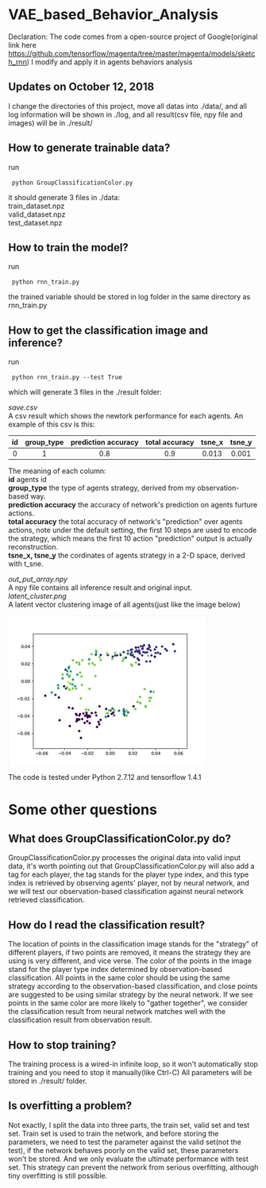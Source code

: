 # VAE_based_Behavior_Analysis


Declaration: The code comes from a open-source project of Google(original link here https://github.com/tensorflow/magenta/tree/master/magenta/models/sketch_rnn)
I modify and apply it in agents behaviors analysis

Updates on October 12, 2018
-----
I change the directories of this project, move all datas into ./data/, and all log information will be shown in ./log, and all result(csv file, npy file and images) will be in ./result/

How to generate trainable data?
-------

run 

     python GroupClassificationColor.py
   
it should generate 3 files in ./data:  
train_dataset.npz  
valid_dataset.npz  
test_dataset.npz  

How to train the model?
---------
run 

     python rnn_train.py

 the trained variable should be stored in log folder in the same directory as rnn_train.py

How to get the classification image and inference?
-----
run 

     python rnn_train.py --test True

which will generate 3 files in the ./result folder:
    
*save.csv*   
A csv result which shows the newtork performance for each agents.
    An example of this csv is this:


  | id          | group_type    | prediction accuracy  |  total accuracy  |  tsne_x  |  tsne_y  |
  |:----------:  |:--------:     |:-----------:      |:----------:    |:----:      |:-----:   |
  |0            |  1            | 0.8                  |  0.9             |  0.013   |   0.001  |


           
The meaning of each column:  
<b>id</b>         agents id  
<b>group_type</b> the type of agents strategy, derived from my observation-based way.  
<b>prediction accuracy</b> the accuracy of network's prediction on agents furture actions.  
<b>total accuracy</b> the total accuracy of network's "prediction" over agents actions, note under the default setting, the first 10 steps are used to encode the strategy, which means the first 10 action "prediction" output is actually reconstruction.  
 <b>tsne_x, tsne_y</b> the cordinates of agents strategy in a 2-D space, derived with t_sne.  

   

*out_put_array.npy*  
A npy file contains all inference result and original input.  
*latent_cluster.png*  
A latent vector clustering image of all agents(just like the image below)

![image](https://github.com/fhbzc/VAE_based_Behavior_Analysis/blob/master/Images/READMEIMAGE.png)

The code is tested under Python 2.7.12 and tensorflow 1.4.1

Some other questions
 =======

 What does GroupClassificationColor.py do?
 -------
 GroupClassificationColor.py processes the original data into valid input data, it's worth pointing out that GroupClassificationColor.py will also add a tag for each player, the tag stands for the player type index, and this type index is retrieved by observing agents' player, not by neural network, and we will test our observation-based classification against neural network retrieved classification.

      
 How do I read the classification result?
 ------
The location of points in the classification image stands for the "strategy" of different players, if two points are removed, it means the strategy they are using is very different, and vice verse. The color of the points in the image stand for the player type index determined by observation-based classification.
All points in the same color should be using the same strategy according to the observation-based classification, and close points are suggested to be using similar strategy by the neural network. If we see points in the same color are more likely to "gather together", we consider the classification result from neural network matches well with the classification result from observation result.    

 How to stop training?
 ----
 The training process is a wired-in infinite loop, so it won't automatically stop training and you need to stop it manually(like Ctrl-C)
 All parameters will be stored in ./result/ folder.
 
 Is overfitting a problem?
 -----
 Not exactly, I split the data into three parts, the train set, valid set and test set. Train set is used to train the network, and before storing the parameters, we need to test the parameter against the valid set(not the test), if the network behaves poorly on the valid set, these parameters won't be stored. And we only evaluate the ultimate performance with test set. This strategy can prevent the network from serious overfitting, although tiny overfitting is still possible.
 
 
